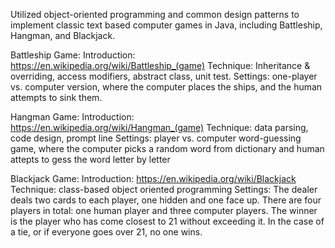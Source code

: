 Utilized object-oriented programming and common design patterns to implement classic text based computer games in Java, including Battleship, Hangman, and Blackjack.

Battleship Game:
Introduction: https://en.wikipedia.org/wiki/Battleship_(game)
Technique: Inheritance & overriding, access modifiers, abstract class, unit test.
Settings: one-player vs. computer version, where the computer places the ships, and the human attempts to sink them.

Hangman Game:
Introduction: https://en.wikipedia.org/wiki/Hangman_(game)
Technique: data parsing, code design, prompt line
Settings: player vs. computer word-guessing game, where the computer picks a random word from dictionary and human attepts to gess the word letter by letter

Blackjack Game:
Introduction: https://en.wikipedia.org/wiki/Blackjack
Technique: class-based object oriented programming
Settings: The dealer deals two cards to each player, one hidden and one face up. There are four players in total: one human player and three computer players. The winner is the player who has come closest to 21 without exceeding it. In the case of a tie, or if everyone goes over 21, no one wins.
